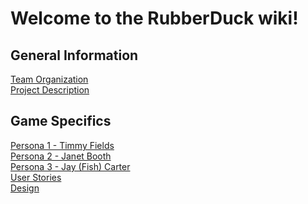 # Welcome to the RubberDuck wiki!

## General Information
[Team Organization](https://github.com/SCCapstone/RubberDuck/wiki/Team-Organization) <br>
[Project Description](https://github.com/SCCapstone/RubberDuck/wiki/Project-Description)

## Game Specifics
[Persona 1 - Timmy Fields](https://github.com/SCCapstone/RubberDuck/wiki/Persona-1---Timmy-Fields) <br>
[Persona 2 - Janet Booth](https://github.com/SCCapstone/RubberDuck/wiki/Persona-2---Janet-Booth) <br>
[Persona 3 - Jay (Fish) Carter](https://github.com/SCCapstone/RubberDuck/wiki/Persona-3-Jay-%22Fish%22-Carter) <br>
[User Stories](https://github.com/SCCapstone/RubberDuck/wiki/User-Stories) <br>
[Design](https://github.com/SCCapstone/RubberDuck/wiki/Design)
